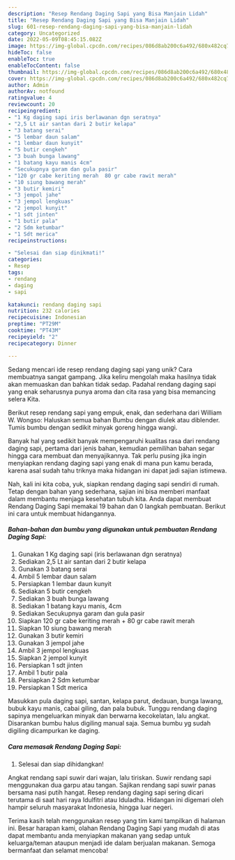 ```yaml
---
description: "Resep Rendang Daging Sapi yang Bisa Manjain Lidah"
title: "Resep Rendang Daging Sapi yang Bisa Manjain Lidah"
slug: 601-resep-rendang-daging-sapi-yang-bisa-manjain-lidah
category: Uncategorized
date: 2022-05-09T08:45:15.082Z
image: https://img-global.cpcdn.com/recipes/086d8ab200c6a492/680x482cq70/rendang-daging-sapi-foto-resep-utama.jpg
hideToc: false
enableToc: true
enableTocContent: false
thumbnail: https://img-global.cpcdn.com/recipes/086d8ab200c6a492/680x482cq70/rendang-daging-sapi-foto-resep-utama.jpg
cover: https://img-global.cpcdn.com/recipes/086d8ab200c6a492/680x482cq70/rendang-daging-sapi-foto-resep-utama.jpg
author: Admin
authorAv: notfound
ratingvalue: 4
reviewcount: 20
recipeingredient:
- "1 Kg daging sapi iris berlawanan dgn seratnya"
- "2,5 Lt air santan dari 2 butir kelapa"
- "3 batang serai"
- "5 lembar daun salam"
- "1 lembar daun kunyit"
- "5 butir cengkeh"
- "3 buah bunga lawang"
- "1 batang kayu manis 4cm"
- "Secukupnya garam dan gula pasir"
- "120 gr cabe keriting merah  80 gr cabe rawit merah"
- "10 siung bawang merah"
- "3 butir kemiri"
- "3 jempol jahe"
- "3 jempol lengkuas"
- "2 jempol kunyit"
- "1 sdt jinten"
- "1 butir pala"
- "2 Sdm ketumbar"
- "1 Sdt merica"
recipeinstructions:

- "Selesai dan siap dinikmati!"
categories:
- Resep
tags:
- rendang
- daging
- sapi

katakunci: rendang daging sapi 
nutrition: 232 calories
recipecuisine: Indonesian
preptime: "PT29M"
cooktime: "PT43M"
recipeyield: "2"
recipecategory: Dinner

---
```





Sedang mencari ide resep rendang daging sapi yang unik? Cara membuatnya sangat gampang. Jika keliru mengolah maka hasilnya tidak akan memuaskan dan bahkan tidak sedap. Padahal rendang daging sapi yang enak seharusnya punya aroma dan cita rasa yang bisa memancing selera Kita.





Berikut resep rendang sapi yang empuk, enak, dan sederhana dari William W. Wongso: Haluskan semua bahan Bumbu dengan diulek atau diblender. Tumis bumbu dengan sedikit minyak goreng hingga wangi.

Banyak hal yang sedikit banyak mempengaruhi kualitas rasa dari rendang daging sapi, pertama dari jenis bahan, kemudian pemilihan bahan segar hingga cara membuat dan menyajikannya. Tak perlu pusing jika ingin menyiapkan rendang daging sapi yang enak di mana pun kamu berada, karena asal sudah tahu triknya maka hidangan ini dapat jadi sajian istimewa.






Nah, kali ini kita coba, yuk, siapkan rendang daging sapi sendiri di rumah. Tetap dengan bahan yang sederhana, sajian ini bisa memberi manfaat dalam membantu menjaga kesehatan tubuh kita. Anda dapat membuat Rendang Daging Sapi memakai 19 bahan dan 0 langkah pembuatan. Berikut ini cara untuk membuat hidangannya.

<!--inarticleads1-->

##### Bahan-bahan dan bumbu yang digunakan untuk pembuatan Rendang Daging Sapi:

1. Gunakan 1 Kg daging sapi (iris berlawanan dgn seratnya)
1. Sediakan 2,5 Lt air santan dari 2 butir kelapa
1. Gunakan 3 batang serai
1. Ambil 5 lembar daun salam
1. Persiapkan 1 lembar daun kunyit
1. Sediakan 5 butir cengkeh
1. Sediakan 3 buah bunga lawang
1. Sediakan 1 batang kayu manis, 4cm
1. Sediakan Secukupnya garam dan gula pasir
1. Siapkan 120 gr cabe keriting merah + 80 gr cabe rawit merah
1. Siapkan 10 siung bawang merah
1. Gunakan 3 butir kemiri
1. Gunakan 3 jempol jahe
1. Ambil 3 jempol lengkuas
1. Siapkan 2 jempol kunyit
1. Persiapkan 1 sdt jinten
1. Ambil 1 butir pala
1. Persiapkan 2 Sdm ketumbar
1. Persiapkan 1 Sdt merica


Masukkan pula daging sapi, santan, kelapa parut, dedauan, bunga lawang, bubuk kayu manis, cabai giling, dan pala bubuk. Tunggu rendang daging sapinya mengeluarkan minyak dan berwarna kecokelatan, lalu angkat. Disarankan bumbu halus digiling manual saja. Semua bumbu yg sudah digiling dicampurkan ke daging. 

<!--inarticleads2-->

##### Cara memasak Rendang Daging Sapi:


1. Selesai dan siap dihidangkan!

Angkat rendang sapi suwir dari wajan, lalu tiriskan. Suwir rendang sapi menggunakan dua garpu atau tangan. Sajikan rendang sapi suwir panas bersama nasi putih hangat. Resep rendang daging sapi sering dicari terutama di saat hari raya Idulfitri atau Iduladha. Hidangan ini digemari oleh hampir seluruh masyarakat Indonesia, hingga luar negeri. 

Terima kasih telah menggunakan resep yang tim kami tampilkan di halaman ini. Besar harapan kami, olahan Rendang Daging Sapi yang mudah di atas dapat membantu anda menyiapkan makanan yang sedap untuk keluarga/teman ataupun menjadi ide dalam berjualan makanan. Semoga bermanfaat dan selamat mencoba!
